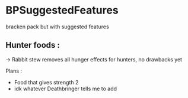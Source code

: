 # BPSuggestedFeatures
bracken pack but with suggested features

## Hunter foods : 

-> Rabbit stew removes all hunger effects for hunters, no drawbacks yet

Plans : 
- Food that gives strength 2 
- idk whatever Deathbringer tells me to add
